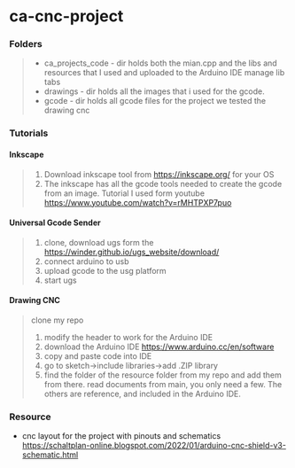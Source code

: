 # ca-cnc-project

### Folders
> - ca_projects_code - dir holds both the mian.cpp and the libs and resources that I used and uploaded to the Arduino IDE manage lib tabs
> - drawings - dir holds all the images that i used for the gcode. 
> - gcode - dir holds all gcode files for the project we tested the drawing cnc


### Tutorials 

#### Inkscape
> 1. Download inkscape tool from https://inkscape.org/ for your OS
> 2. The inkscape has all the gcode tools needed to create the gcode from an image. Tutorial I used form youtube https://www.youtube.com/watch?v=rMHTPXP7puo

#### Universal Gcode Sender
> 1. clone, download ugs form the https://winder.github.io/ugs_website/download/
> 2. connect arduino to usb
> 3. upload gcode to the usg platform
> 4. start ugs

#### Drawing CNC 
> clone my repo
> 1. modify the header to work for the Arduino IDE
> 2. download the Arduino IDE https://www.arduino.cc/en/software
> 3. copy and paste code into IDE
> 4. go to sketch->include libraries->add .ZIP library
> 5. find the folder of the resource folder from my repo and add them from there. read documents from main, you only need a few. The others are reference, and included in the Arduino IDE.


### Resource
- cnc layout for the project with pinouts and schematics https://schaltplan-online.blogspot.com/2022/01/arduino-cnc-shield-v3-schematic.html
